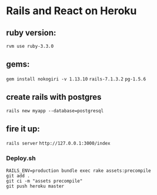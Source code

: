 # Rails and React on Heroku

## ruby version:
`rvm use ruby-3.3.0`

## gems:
`gem install nokogiri -v 1.13.10`
`rails-7.1.3.2`
`pg-1.5.6`

## create rails with postgres
`rails new myapp --database=postgresql`

## fire it up:
`rails server`
`http://127.0.0.1:3000/index`

### Deploy.sh
```
RAILS_ENV=production bundle exec rake assets:precompile
git add .
git ci -m "assets precompile"
git push heroku master
```
